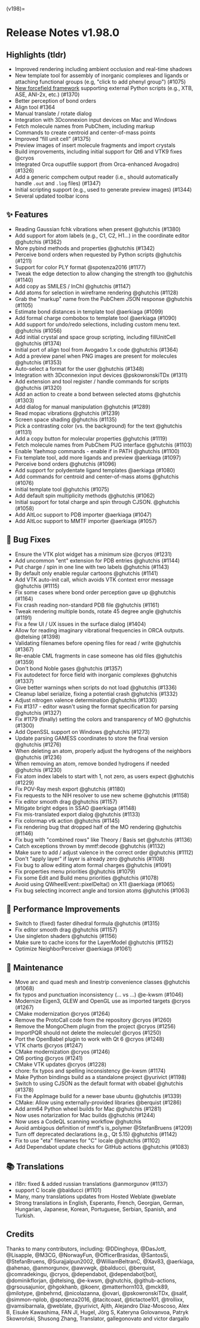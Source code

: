 (v198)=

# Release Notes v1.98.0

## Highlights (tldr)

- Improved rendering including ambient occlusion and real-time shadows
- New template tool for assembly of inorganic complexes and ligands or attaching functional groups (e.g, "click to add phenyl group") (#1075)
- [New forcefield framework](https://discuss.avogadro.cc/t/new-force-field-framework/4921?u=ghutchis) supporting external Python scripts (e.g., XTB, ASE, ANI-2x, etc.) (#1370)
- Better perception of bond orders
- Align tool #1364
- Manual translate / rotate dialog
- Integration with 3Dconnexion input devices on Mac and Windows
- Fetch molecule names from PubChem, including markup
- Commands to create centroid and center-of-mass points
- Improved “fill unit cell” (#1375)
- Preview images of insert molecule fragments and import crystals
- Build improvements, including initial support for Qt6 and VTK9 fixes @cryos
- Integrated Orca ouputfile support (from Orca-enhanced Avogadro) (#1326)
- Add a generic compchem output reader (i.e., should automatically handle `.out` and `.log` files) (#1347)
- Initial scripting support (e.g., used to generate preview images) (#1344)
- Several updated toolbar icons

## ✨ Features

- Reading Gaussian fchk vibrations when present @ghutchis (#1380)
- Add support for atom labels (e.g., C1, C2, H1…) in the coordinate editor @ghutchis (#1362)
- More pybind methods and properties @ghutchis (#1342)
- Perceive bond orders when requested by Python scripts @ghutchis (#1211)
- Support for color PLY format @spotenza2016 (#1177)
- Tweak the edge detection to allow changing the strength too @ghutchis (#1140)
- Add copy as SMILES / InChI @ghutchis (#1147)
- Add atoms for selection in wireframe rendering @ghutchis (#1128)
- Grab the "markup" name from the PubChem JSON response @ghutchis (#1105)
- Estimate bond distances in template tool @aerkiaga (#1099)
- Add formal charge combobox to template tool @aerkiaga (#1090)
- Add support for undo/redo selections, including custom menu text. @ghutchis (#1056)
- Add initial crystal and space group scripting, including fillUnitCell @ghutchis (#1374)
- Initial port of align tool from Avogadro 1.x code @ghutchis (#1364)
- Add a preview panel when PNG images are present for molecules @ghutchis (#1353)
- Auto-select a format for the user @ghutchis (#1348)
- Integration with 3Dconnexion input devices @pskowronskiTDx (#1311)
- Add extension and tool register / handle commands for scripts @ghutchis (#1320)
- Add an action to create a bond between selected atoms @ghutchis (#1303)
- Add dialog for manual manipulation @ghutchis (#1289)
- Read mopac vibrations @ghutchis (#1239)
- Screen space shading @ghutchis (#1135)
- Pick a contrasting color (vs. the background) for the text @ghutchis (#1131)
- Add a copy button for molecular properties @ghutchis (#1119)
- Fetch molecule names from PubChem PUG interface @ghutchis (#1103)
- Enable Yaehmop commands - enable if in PATH @ghutchis (#1100)
- Fix template tool, add more ligands and preview @aerkiaga (#1097)
- Perceive bond orders @ghutchis (#1096)
- Add support for polydentate ligand templates @aerkiaga (#1080)
- Add commands for centroid and center-of-mass atoms @ghutchis (#1076)
- Initial template tool @ghutchis (#1075)
- Add default spin multiplicity methods @ghutchis (#1062)
- Initial support for total charge and spin through CJSON. @ghutchis (#1058)
- Add AltLoc support to PDB importer @aerkiaga (#1047)
- Add AltLoc support to MMTF importer @aerkiaga (#1057)

## 🐛 Bug Fixes

- Ensure the VTK plot widget has a minimum size @cryos (#1231)
- Add uncommon "ent" extension for PDB entries @ghutchis (#1144)
- Put charge / spin in one line with two labels @ghutchis (#1143)
- By default only enable regular cartoons @ghutchis (#1141)
- Add VTK auto-init call, which avoids VTK context error message @ghutchis (#1115)
- Fix some cases where bond order perception gave up @ghutchis (#1164)
- Fix crash reading non-standard PDB file @ghutchis (#1161)
- Tweak rendering multiple bonds, rotate 45 degree angle @ghutchis (#1191)
- Fix a few UI / UX issues in the surface dialog (#1404)
- Allow for reading imaginary vibrational frequencies in ORCA outputs. @dtelsing (#1398)
- Validating filenames before opening files for read / write @ghutchis (#1367)
- Re-enable CML fragments in case someone has old files @ghutchis (#1359)
- Don't bond Noble gases @ghutchis (#1357)
- Fix autodetect for force field with inorganic complexes @ghutchis (#1337)
- Give better warnings when scripts do not load @ghutchis (#1336)
- Cleanup label serialize, fixing a potential crash @ghutchis (#1332)
- Adjust nitrogen valence determination @ghutchis (#1330)
- Fix #1317 - editor wasn't using the format specification for parsing @ghutchis (#1327)
- Fix #1179 (finally) setting the colors and transparency of MO @ghutchis (#1300)
- Add OpenSSL support on Windows @ghutchis (#1273)
- Update parsing GAMESS coordinates to store the final version @ghutchis (#1276)
- When deleting an atom, properly adjust the hydrogens of the neighbors @ghutchis (#1236)
- When removing an atom, remove bonded hydrogens if needed @ghutchis (#1230)
- Fix atom index labels to start with 1, not zero, as users expect @ghutchis (#1229)
- Fix POV-Ray mesh export @ghutchis (#1180)
- Fix requests to the NIH resolver to use new scheme @ghutchis (#1158)
- Fix editor smooth drag @ghutchis (#1157)
- Mitigate bright edges in SSAO @aerkiaga (#1148)
- Fix mis-translated export dialog @ghutchis (#1133)
- Fix colormap vtk action @ghutchis (#1145)
- Fix rendering bug that dropped half of the MO rendering @ghutchis (#1146)
- Fix bug with "combined rows" like Theory / Basis set @ghutchis (#1136)
- Catch exceptions thrown by mmtf:decode @ghutchis (#1132)
- Make sure to add / adjust valence in the correct order @ghutchis (#1112)
- Don't "apply layer" if layer is already zero @ghutchis (#1108)
- Fix bug to allow editing atom formal charges @ghutchis (#1091)
- Fix properties menu priorities @ghutchis (#1079)
- Fix some Edit and Build menu priorities @ghutchis (#1078)
- Avoid using QWheelEvent::pixelDelta() on X11 @aerkiaga (#1065)
- Fix bug selecting incorrect angle and torsion atoms @ghutchis (#1063)

## 🚀 Performance Improvements

- Switch to (fixed) faster dihedral formula @ghutchis (#1315)
- Fix editor smooth drag @ghutchis (#1157)
- Use singleton shaders @ghutchis (#1156)
- Make sure to cache icons for the LayerModel @ghutchis (#1152)
- Optimize NeighborPerceiver @aerkiaga (#1061)

## 🧰 Maintenance

- Move arc and quad mesh and linestrip convenience classes @ghutchis (#1068)
- fix typos and punctuation inconsistency (... vs …) @e-kwsm (#1046)
- Modernize Eigen3, GLEW and OpenGL use as imported targets @cryos (#1267)
- CMake modernization @cryos (#1264)
- Remove the ProtoCall code from the repository @cryos (#1260)
- Remove the MongoChem plugin from the project @cryos (#1256)
- ImportPQR should not delete the molecule! @cryos (#1250)
- Port the OpenBabel plugin to work with Qt 6 @cryos (#1248)
- VTK charts @cryos (#1247)
- CMake modernization @cryos (#1246)
- Qt6 porting @cryos (#1241)
- CMake VTK updates @cryos (#1228)
- chore: fix typos and spelling inconsistency @e-kwsm (#1174)
- Make Python bindings build as a standalone project @yurivict (#1198)
- Switch to using CJSON as the default format with obabel @ghutchis (#1378)
- Fix the AppImage build for a newer base ubuntu @ghutchis (#1339)
- CMake: Allow using externally-provided libraries @berquist (#1286)
- Add arm64 Python wheel builds for Mac @ghutchis (#1281)
- Now uses notarization for Mac builds @ghutchis (#1244)
- Now uses a CodeQL scanning workflow @ghutchis
- Avoid ambigous definition of mmtf's is\_polymer @StefanBruens (#1209)
- Turn off deprecated declarations (e.g., Qt 5.15) @ghutchis (#1142)
- Fix to use "eta" filenames for "C" locale @ghutchis (#1102)
- Add Dependabot update checks for GitHub actions @ghutchis (#1083)

## 📚 Translations

- i18n: fixed \& added russian translations @anmorgunov (#1137)
- support C locale @balducci (#1101)
- Many, many translations updates from Hosted Weblate @weblate
- Strong translations in English, Esperanto, French, Georgian, German, Hungarian, Japanese, Korean, Portuguese, Serbian, Spanish, and Turkish.

## Credits

Thanks to many contributors, including: @DDinghoya, @DasJott, @Lisapple, @M3CG, @NorwayFun, @OfficerBrasidas, @SantosSi, @StefanBruens, @Surajjalpun2002, @WilliamBeltranC, @Xav83, @aerkiaga, @ahenao, @anmorgunov, @awvwgk, @balducci, @berquist, @comradekingu, @cryos, @dependabot, @dependabot[bot], @dominikflorjan, @dtelsing, @e-kwsm, @ghutchis, @github-actions, @grsousajunior, @hgokhanb, @koenr, @matterhorn103, @mck89, @milotype, @nbehrnd, @nicolazanna, @ovari, @pskowronskiTDx, @salif, @simmon-nplob, @spotenza2016, @tacitcoast, @tictactoe101, @trollixx, @vamsibarnala, @weblate, @yurivict, Ajith, Alejandro Díaz-Moscoso, Alex B, Eisuke Kawashima, FAN JI, Hugel, Jörg S, Kateryna Golovanvoa, Patryk Skowroński, Shusong Zhang, Translator, gallegonovato and victor dargallo
